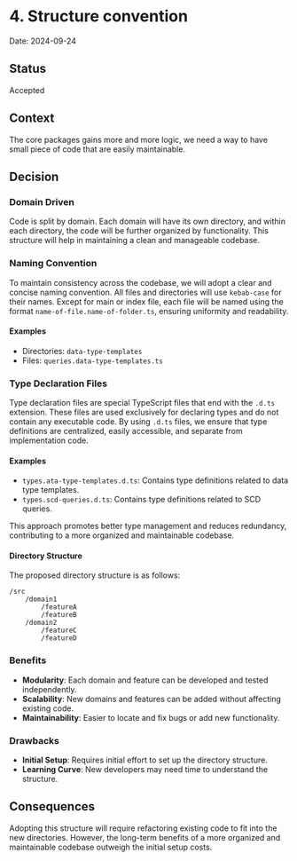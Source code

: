 # 4. Structure convention

Date: 2024-09-24

## Status

Accepted

## Context

The core packages gains more and more logic, we need a way to have small piece of code that are easily maintainable.

## Decision

### Domain Driven
Code is split by domain. Each domain will have its own directory, and within each directory, the code will be further organized by functionality. This structure will help in maintaining a clean and manageable codebase.

### Naming Convention

To maintain consistency across the codebase, we will adopt a clear and concise naming convention. All files and directories will use `kebab-case` for their names. Except for main or index file, each file will be named using the format `name-of-file.name-of-folder.ts`, ensuring uniformity and readability. 

#### Examples

- Directories: `data-type-templates`
- Files: `queries.data-type-templates.ts`

### Type Declaration Files

Type declaration files are special TypeScript files that end with the `.d.ts` extension. These files are used exclusively for declaring types and do not contain any executable code. By using `.d.ts` files, we ensure that type definitions are centralized, easily accessible, and separate from implementation code.

#### Examples

- `types.ata-type-templates.d.ts`: Contains type definitions related to data type templates.
- `types.scd-queries.d.ts`: Contains type definitions related to SCD queries.

This approach promotes better type management and reduces redundancy, contributing to a more organized and maintainable codebase.


#### Directory Structure

The proposed directory structure is as follows:

```
/src
	/domain1
		/featureA
		/featureB
	/domain2
		/featureC
		/featureD
```

### Benefits

- **Modularity**: Each domain and feature can be developed and tested independently.
- **Scalability**: New domains and features can be added without affecting existing code.
- **Maintainability**: Easier to locate and fix bugs or add new functionality.

### Drawbacks

- **Initial Setup**: Requires initial effort to set up the directory structure.
- **Learning Curve**: New developers may need time to understand the structure.

## Consequences

Adopting this structure will require refactoring existing code to fit into the new directories. However, the long-term benefits of a more organized and maintainable codebase outweigh the initial setup costs.


